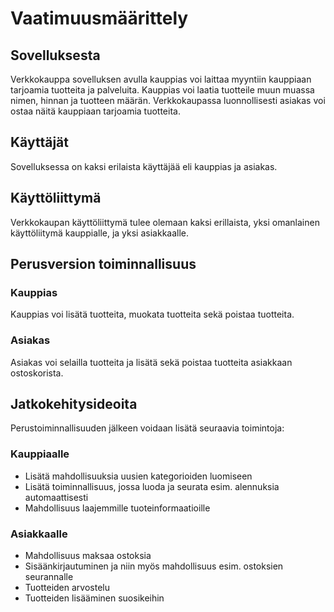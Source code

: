 # Vaatimuusmäärittely #

## Sovelluksesta ##
Verkkokauppa sovelluksen avulla kauppias voi laittaa myyntiin kauppiaan tarjoamia tuotteita ja palveluita. Kauppias voi laatia tuotteile muun muassa nimen, hinnan ja tuotteen määrän. Verkkokaupassa luonnollisesti asiakas voi ostaa näitä kauppiaan tarjoamia tuotteita. 

## Käyttäjät ##
Sovelluksessa on kaksi erilaista käyttäjää eli kauppias ja asiakas.

## Käyttöliittymä ##
Verkkokaupan käyttöliittymä tulee olemaan kaksi erillaista, yksi omanlainen käyttöliitymä kauppialle, ja yksi asiakkaalle.

## Perusversion toiminnallisuus ##

### Kauppias ###
Kauppias voi lisätä tuotteita, muokata tuotteita sekä poistaa tuotteita. 

### Asiakas ###
Asiakas voi selailla tuotteita ja lisätä sekä poistaa tuotteita asiakkaan ostoskorista.

## Jatkokehitysideoita ##

Perustoiminnallisuuden jälkeen voidaan lisätä seuraavia toimintoja:

### Kauppiaalle ###

- Lisätä mahdollisuuksia uusien kategorioiden luomiseen
- Lisätä toiminnallisuus, jossa luoda ja seurata esim. alennuksia automaattisesti
- Mahdollisuus laajemmille tuoteinformaatioille

### Asiakkaalle ###

- Mahdollisuus maksaa ostoksia
- Sisäänkirjautuminen ja niin myös mahdollisuus esim. ostoksien seurannalle
- Tuotteiden arvostelu
- Tuotteiden lisääminen suosikeihin
